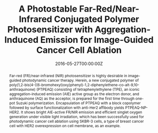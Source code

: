 ---
title: 'A Photostable Far-Red/Near-Infrared Conjugated Polymer Photosensitizer with Aggregation-Induced Emission for Image-Guided Cancer Cell Ablation'

# Authors
# If you created a profile for a user (e.g. the default `admin` user), write the username (folder name) here
# and it will be replaced with their full name and linked to their profile.
authors:
  - Wenbo Wu
  - Guangxue Feng
  - Shidang Xu
  - Bin Liu*

# Author notes (optional)
author_notes:
  - 'Equal contribution'
  - 'Equal contribution'
  - 'Equal contribution'
  - 'Corresponding author'

date: '2016-05-27T00:00:00Z'
doi: '10.1021/acs.macromol.6b00958'

# Schedule page publish date (NOT publication's date).
publishDate: '2016-07-11T00:00:00Z'

# Publication type.
# Accepts a single type but formatted as a YAML list (for Hugo requirements).
# Enter a publication type from the CSL standard.
publication_types: ['article-journal']

# Publication name and optional abbreviated publication name.
publication: In *Macromolecules*
publication_short: In *Macromolecules*

abstract: Far-red (FR)/near-infrared (NIR) photosensitizer is highly desirable in image-guided photodynamic cancer therapy. Herein, a new conjugated polymer of poly(1,2-bis(4-((6-bromohexyl)oxy)phenyl)-1,2-diphenylethene-co-alt-9,10-anthraquinone) (PTPEAQ) consisting of tetraphenylethylene (TPE), an iconic aggregation-induced emission (AIE) active group as the electron donor, and anthraquinone (AQ) as the acceptor, is prepared for the first time through one-pot Suzuki polymerization. Encapsulation of PTPEAQ with a block copolymer followed by surface functionalization with anti-Her2 affibody yields PTPEAQ-NP-HER2. It shows bright AIE-active FR/NIR emission and efficient singlet oxygen generation under visible light irradiation, which has been successfully used for photodynamic cancer cell ablation using SKBR-3 cells, a type of breast cancer cell with HER2 overexpression on cell membrane, as an example.

# Summary. An optional shortened abstract.
summary: Far-red (FR)/near-infrared (NIR) photosensitizer is highly desirable in image-guided photodynamic cancer therapy. Herein, a new conjugated polymer of poly(1,2-bis(4-((6-bromohexyl)oxy)phenyl)-1,2-diphenylethene-co-alt-9,10-anthraquinone) (PTPEAQ) consisting of tetraphenylethylene (TPE), an iconic aggregation-induced emission (AIE) active group as the electron donor, and anthraquinone (AQ) as the acceptor, is prepared for the first time through one-pot Suzuki polymerization. Encapsulation of PTPEAQ with a block copolymer followed by surface functionalization with anti-Her2 affibody yields PTPEAQ-NP-HER2. It shows bright AIE-active FR/NIR emission and efficient singlet oxygen generation under visible light irradiation, which has been successfully used for photodynamic cancer cell ablation using SKBR-3 cells, a type of breast cancer cell with HER2 overexpression on cell membrane, as an example.
tags: []

# Display this page in the Featured widget?
featured: true

# Custom links (uncomment lines below)
# links:
# - name: Custom Link
#   url: http://example.org

url_pdf: 'https://pubs.acs.org/doi/epdf/10.1021/acs.macromol.6b00958?ref=article_openPDF'
url_code: ''
url_dataset: ''
url_poster: ''
url_project: ''
url_slides: ''
url_source: ''
url_video: ''

# Featured image
# To use, add an image named `featured.jpg/png` to your page's folder.
image:
  caption: 'Image credit: [**Unsplash**](https://unsplash.com/photos/pLCdAaMFLTE)'
  focal_point: ''
  preview_only: false
---